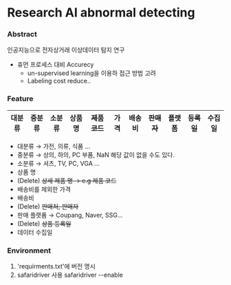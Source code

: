 # Research AI abnormal detecting

### Abstract
인공지능으로 전자상거래 이상데이터 탐지 연구
- 휴먼 프로세스 대비 Accurecy
    - un-supervised learning을 이용하 접근 방법 고려
    - Labeling cost reduce..

### Feature
|대분류|중분류|소분류|상품명|~~제품코드~~|가격|배송비|~~판매자~~|플랫폼|~~등록일~~|수집일|  
|----|----|----|----|----|----|----|----|----|----|----|
- 대분류 → 가전, 의류, 식품 ...
- 중분류 → 상의, 하의, PC 부품, NaN 해당 값이 없을 수도 있다.
- 소분류 → 셔츠, TV, PC, VGA ...
- 상품 명
- (Delete) ~~상세 제품 명 → e.g 제품 코드~~
- 배송비를 제외한 가격
- 배송비
- (Delete) ~~판매처, 판매자~~
- 판매 플랫폼 → Coupang, Naver, SSG...
- (Delete) ~~상품 등록일~~
- 데이터 수집일

### Environment
1. 'requirments.txt'에 버전 명시  
2. safaridriver 사용
    safaridriver --enable  
